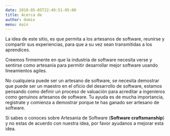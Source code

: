 ```yaml
---
date: 2010-05-05T22:49:51-05:00
title: Acerca de
author: domix
menu: main
---
```


La idea de este sitio, es que permita a los artesanos de software, reunirse y compartir sus experiencias, para que a su vez sean transmitidas a los aprendices.

Creemos firmemente en que la industria de software necesita verse y sentirse como artesanía para permitir desarrollar mejor software usando lineamientos agiles.

No cualquiera puede ser un artesano de software, se necesita demostrar que puede ser un maestro en el oficio del desarrollo de software, estamos pensando como definir un proceso de valuación para acreditar a ingenieros como genuinos artesanos de software. Tu ayuda es de mucha importancia, registrate y comienza a demostrar porque te has ganado ser artesano de software.

Si sabes o conoces sobre Artesania de Software (**Software craftsmanship**) y no estas de acuerdo con nuestra idea, por favor ayudanos a mejorar esta idea.